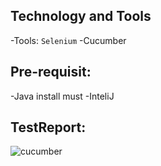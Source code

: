 ## Technology and Tools
 -Tools: ```Selenium```
 -Cucumber
## Pre-requisit:
 -Java install must
 -InteliJ
## TestReport:
![cucumber](https://user-images.githubusercontent.com/52061402/212402070-e6c26af5-3129-45b1-b527-a599a746cea6.JPG)
